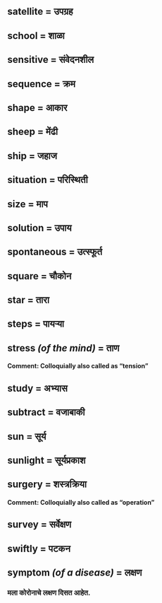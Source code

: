 ## satellite = उपग्रह

## school = शाळा

## sensitive = संवेदनशील

## sequence = क्रम

## shape = आकार

## sheep = मेंढी

## ship = जहाज

## situation = परिस्थिती

## size = माप

## solution = उपाय

## spontaneous = उत्स्फूर्त

## square = चौकोन

## star = तारा

## steps = पायर्‍या

## stress *(of the mind)* = ताण

#### **Comment**: Colloquially also called as “tension”

## study = अभ्यास

## subtract = वजाबाकी

## sun = सूर्य

## sunlight = सूर्यप्रकाश

## surgery = शस्त्रक्रिया

#### **Comment**: Colloquially also called as “operation”

## survey = सर्वेक्षण

## swiftly = पटकन

## symptom *(of a disease)* = लक्षण

### मला कोरोनाचे लक्षण दिसत आहेत.


